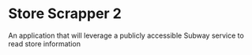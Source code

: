 # Store Scrapper 2  

An application that will leverage a publicly accessible Subway service to read store information  
